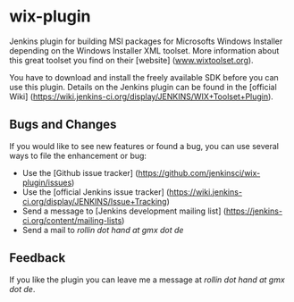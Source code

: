 wix-plugin
==========

Jenkins plugin for building MSI packages for Microsofts Windows Installer depending on the 
Windows Installer XML toolset. More information about this great toolset you find on their [website] (www.wixtoolset.org).

You have to download and install the freely available SDK before you can use this plugin. Details on the Jenkins plugin can be found in the [official Wiki] (https://wiki.jenkins-ci.org/display/JENKINS/WIX+Toolset+Plugin).


Bugs and Changes
----------------
If you would like to see new features or found a bug, you can use several ways to file the enhancement or bug:
- Use the [Github issue tracker] (https://github.com/jenkinsci/wix-plugin/issues)
- Use the [official Jenkins issue tracker] (https://wiki.jenkins-ci.org/display/JENKINS/Issue+Tracking)
- Send a message to [Jenkins development mailing list] (https://jenkins-ci.org/content/mailing-lists)
- Send a mail to _rollin dot hand at gmx dot de_


Feedback
--------
If you like the plugin you can leave me a message at _rollin dot hand at gmx dot de_.
